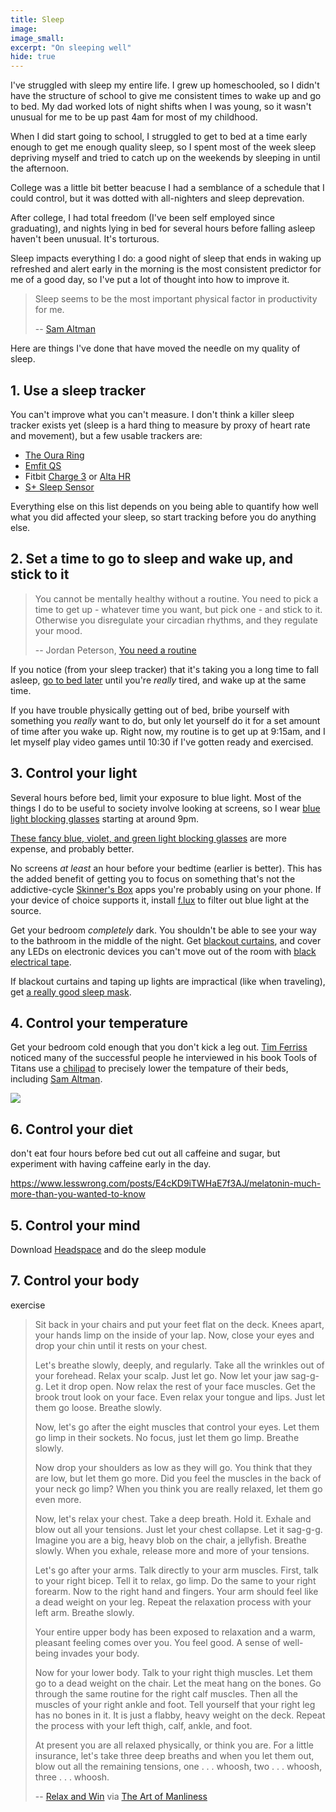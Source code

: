 ```yaml
---
title: Sleep
image:
image_small:
excerpt: "On sleeping well"
hide: true
---
```


I've struggled with sleep my entire life. I grew up homeschooled, so I didn't have the structure of school to give me consistent times to wake up and go to bed. My dad worked lots of night shifts when I was young, so it wasn't unusual for me to be up past 4am for most of my childhood.

When I did start going to school, I struggled to get to bed at a time early enough to get me enough quality sleep, so I spent most of the week sleep depriving myself and tried to catch up on the weekends by sleeping in until the afternoon.

College was a little bit better beacuse I had a semblance of a schedule that I could control, but it was dotted with all-nighters and sleep deprevation.

After college, I had total freedom (I've been self employed since graduating), and nights lying in bed for several hours before falling asleep haven't been unusual. It's torturous.

Sleep impacts everything I do: a good night of sleep that ends in waking up refreshed and alert early in the morning is the most consistent predictor for me of a good day, so I've put a lot of thought into how to improve it.

> Sleep seems to be the most important physical factor in productivity for me.
>
> -- [Sam Altman](https://blog.samaltman.com/productivity)

Here are things I've done that have moved the needle on my quality of sleep.

## 1. Use a sleep tracker

You can't improve what you can't measure. I don't think a killer sleep tracker exists yet (sleep is a hard thing to measure by proxy of heart rate and movement), but a few usable trackers are:

* [The Oura Ring](https://ouraring.com/)
* [Emfit QS](https://www.amazon.com/gp/product/B0158W3E2A/)
* Fitbit [Charge 3](https://www.fitbit.com/shop/charge3) or [Alta HR](https://www.fitbit.com/shop/altahr)
* [S+ Sleep Sensor](https://www.resmed.com/us/en/consumer/s-plus.html)

Everything else on this list depends on you being able to quantify how well what you did affected your sleep, so start tracking before you do anything else.

## 2. Set a time to go to sleep and wake up, and stick to it



> You cannot be mentally healthy without a routine. You need to pick a time to get up - whatever time you want, but pick one - and stick to it. Otherwise you disregulate your circadian rhythms, and they regulate your mood.
>
> -- Jordan Peterson, [You need a routine](https://www.youtube.com/watch?v=YFeIRVueNRM)

If you notice (from your sleep tracker) that it's taking you a long time to fall asleep, [go to bed later](https://www.youtube.com/watch?v=bNVHhZDRfg0) until you're *really* tired, and wake up at the same time.

If you have trouble physically getting out of bed, bribe yourself with something you *really* want to do, but only let yourself do it for a set amount of time after you wake up. Right now, my routine is to get up at 9:15am, and I let myself play video games until 10:30 if I've gotten ready and exercised.

## 3. Control your light

Several hours before bed, limit your exposure to blue light. Most of the things I do to be useful to society involve looking at screens, so I wear [blue light blocking glasses](https://amzn.to/2wUMkNd) starting at around 9pm.

[These fancy blue, violet, and green light blocking glasses](https://truedark.com/twilights/) are more expense, and probably better.

No screens *at least* an hour before your bedtime (earlier is better). This has the added benefit of getting you to focus on something that's not the addictive-cycle [Skinner's Box](https://en.wikipedia.org/wiki/Operant_conditioning_chamber) apps you're probably using on your phone. If your device of choice supports it, install [f.lux](https://justgetflux.com/) to filter out blue light at the source.

Get your bedroom *completely* dark. You shouldn't be able to see your way to the bathroom in the middle of the night. Get [blackout curtains](https://amzn.to/2NnwzsB), and cover any LEDs on electronic devices you can't move out of the room with [black electrical tape](https://amzn.to/2wWKFaa).

If blackout curtains and taping up lights are impractical (like when traveling), get [a really good sleep mask](https://mantasleep.com/).

## 4. Control your temperature

Get your bedroom cold enough that you don't kick a leg out. [Tim Ferriss](https://tim.blog/2015/10/17/5-tools-i-use-for-faster-and-better-sleep/) noticed many of the successful people he interviewed in his book Tools of Titans use a [chilipad](https://www.chilitechnology.com/) to precisely lower the tempature of their beds, including [Sam Altman](https://blog.samaltman.com/productivity).

![](https://i.imgur.com/O5DVS3z.jpg)

## 6. Control your diet

don't eat four hours before bed
cut out all caffeine and sugar, but experiment with having caffeine early in the day.

https://www.lesswrong.com/posts/E4cKD9iTWHaE7f3AJ/melatonin-much-more-than-you-wanted-to-know

## 5. Control your mind

Download [Headspace](https://www.headspace.com/) and do the sleep module

## 7. Control your body

exercise

> Sit back in your chairs and put your feet flat on the deck. Knees apart, your hands limp on the inside of your lap. Now, close your eyes and drop your chin until it rests on your chest.
>
> Let's breathe slowly, deeply, and regularly. Take all the wrinkles out of your forehead. Relax your scalp. Just let go. Now let your jaw sag-g-g. Let it drop open. Now relax the rest of your face muscles. Get the brook trout look on your face. Even relax your tongue and lips. Just let them go loose. Breathe slowly.
>
> Now, let's go after the eight muscles that control your eyes. Let them go limp in their sockets. No focus, just let them go limp. Breathe slowly.
>
> Now drop your shoulders as low as they will go. You think that they are low, but let them go more.  Did you feel the muscles in the back of your neck go limp? When you think you are really relaxed, let them go even more.
>
> Now, let's relax your chest. Take a deep breath. Hold it. Exhale and blow out all your tensions. Just let your chest collapse. Let it sag-g-g. Imagine you are a big, heavy blob on the chair, a jellyfish. Breathe slowly. When you exhale, release more and more of your tensions.
>
> Let's go after your arms. Talk directly to your arm muscles. First, talk to your right bicep. Tell it to relax, go limp. Do the same to your right forearm. Now to the right hand and fingers. Your arm should feel like a dead weight on your leg. Repeat the relaxation process with your left arm. Breathe slowly.
>
> Your entire upper body has been exposed to relaxation and a warm, pleasant feeling comes over you. You feel good. A sense of well-being invades your body.
>
> Now for your lower body. Talk to your right thigh muscles. Let them go to a dead weight on the chair. Let the meat hang on the bones. Go through the same routine for the right calf muscles. Then all the muscles of your right ankle and foot. Tell yourself that your right leg has no bones in it. It is just a flabby, heavy weight on the deck. Repeat the process with your left thigh, calf, ankle, and foot.
>
> At present you are all relaxed physically, or think you are. For a little insurance, let's take three deep breaths and when you let them out, blow out all the remaining tensions, one . . . whoosh, two . . . whoosh, three . . . whoosh.
>
> -- [Relax and Win](https://amzn.to/2wVmkkZ) via [The Art of Manliness](https://www.artofmanliness.com/articles/fall-asleep-fast/)

